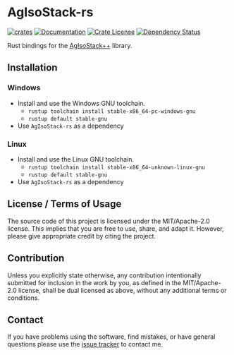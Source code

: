 # AgIsoStack-rs

[![crates](https://img.shields.io/crates/v/AgIsoStack-rs.svg)](https://crates.io/crates/AgIsoStack-rs)
[![Documentation](https://img.shields.io/docsrs/AgIsoStack-rs.svg)](https://docs.rs/AgIsoStack-rs)
[![Crate License](https://img.shields.io/crates/l/AgIsoStack-rs.svg)](https://crates.io/crates/AgIsoStack-rs)
[![Dependency Status](https://deps.rs/repo/github/Thom-de-Jong/AgIsoStack-rs/status.svg)](https://deps.rs/repo/github/Thom-de-Jong/AgIsoStack-rs)

Rust bindings for the [AgIsoStack++](https://github.com/Open-Agriculture/AgIsoStack-plus-plus) library.

## Installation

### Windows

- Install and use the Windows GNU toolchain.
  - `rustup toolchain install stable-x86_64-pc-windows-gnu`
  - `rustup default stable-gnu`
- Use `AgIsoStack-rs` as a dependency

### Linux

- Install and use the Linux GNU toolchain.
  - `rustup toolchain install stable-x86_64-unknown-linux-gnu`
  - `rustup default stable-gnu`
- Use `AgIsoStack-rs` as a dependency

## License / Terms of Usage

The source code of this project is licensed under the MIT/Apache-2.0 license. This implies that you are free to use, share, and adapt it. However, please give appropriate credit by citing the project.

## Contribution

Unless you explicitly state otherwise, any contribution intentionally submitted for inclusion in the work by you, as defined in the MIT/Apache-2.0 license, shall be dual licensed as above, without any additional terms or conditions.

## Contact

If you have problems using the software, find mistakes, or have general questions please use the [issue tracker](https://github.com/Thom-de-Jong/AgIsoStack-rs/issues) to contact me.
